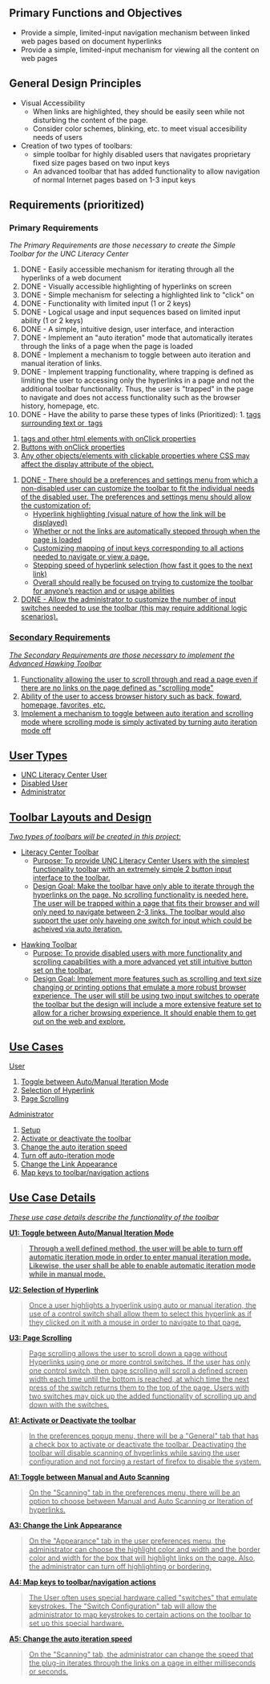 ## Primary Functions and Objectives ##
  * Provide a simple, limited-input navigation mechanism between linked web pages based on document hyperlinks
  * Provide a simple, limited-input mechanism for viewing all the content on web pages

## General Design Principles ##
  * Visual Accessibility
    * When links are highlighted, they should be easily seen while not disturbing the content of the page.
    * Consider color schemes, blinking, etc. to meet visual accesibility needs of users
  * Creation of two types of toolbars:
    * simple toolbar for highly disabled users that navigates proprietary fixed size pages based on two input keys
    * An advanced toolbar that has added functionality to allow navigation of normal Internet pages based on 1-3 input keys


## Requirements (prioritized) ##
### Primary Requirements ###
_The Primary Requirements are those necessary to create the Simple Toolbar for the UNC Literacy Center_
  1. DONE - Easily accessible mechanism for iterating through all the hyperlinks of a web document
  1. DONE - Visually accessible highlighting of hyperlinks on screen
  1. DONE - Simple mechanism for selecting a highlighted link to "click" on
  1. DONE - Functionality with limited input (1 or 2 keys)
  1. DONE - Logical usage and input sequences based on limited input ability (1 or 2 keys)
  1. DONE - A simple, intuitive design, user interface, and interaction
  1. DONE - Implement an "auto iteration" mode that automatically iterates through the links of a page when the page is loaded
  1. DONE - Implement a mechanism to toggle between auto iteration and manual iteration of links.
  1. DONE - Implement trapping functionality, where trapping is defined as limiting the user to accessing only the hyperlinks in a page and not the additional toolbar functionality. Thus, the user is "trapped" in the page to navigate and does not access functionality such as the browser history, homepage, etc.
  1. DONE - Have the ability to parse these types of links (Prioritized):
    1. <a href=''> tags surrounding text or <img> tags<br>
<ol><li><div> tags and other html elements with onClick properties<br>
</li><li>Buttons with onClick properties<br>
</li><li>Any other objects/elements with clickable properties where CSS may affect the display attribute of the object.<br>
</li></ol><ol><li>DONE - There should be a preferences and settings menu from which a non-disabled user can customize the toolbar to fit the individual needs of the disabled user. The preferences and settings menu should allow the customization of:<br>
<ul><li>Hyperlink highlighting (visual nature of how the link will be displayed)<br>
</li><li>Whether or not the links are automatically stepped through when the page is loaded<br>
</li><li>Customizing mapping of input keys corresponding to all actions needed to navigate or view a page.<br>
</li><li>Stepping speed of hyperlink selection (how fast it goes to the next link)<br>
</li><li>Overall should really be focused on trying to customize the toolbar for anyone’s reaction and or usage abilities<br>
</li></ul></li><li>DONE - Allow the administrator to customize the number of input switches needed to use the toolbar (this may require additional logic scenarios).</li></ol>

<h3>Secondary Requirements</h3>
<i>The Secondary Requirements are those necessary to implement the Advanced Hawking Toolbar</i>
<ol><li>Functionality allowing the user to scroll through and read a page even if there are no links on the page defined as "scrolling mode"<br>
</li><li>Ability of the user to access browser history such as back, foward, homepage, favorites, etc.<br>
</li><li>Implement a mechanism to toggle between auto iteration and scrolling mode where scrolling mode is simply activated by turning auto iteration mode off</li></ol>

<h2>User Types</h2>
<ul><li>UNC Literacy Center User<br>
</li><li>Disabled User<br>
</li><li>Administrator</li></ul>

<h2>Toolbar Layouts and Design</h2>
<i>Two types of toolbars will be created in this project:</i>
<ul><li>Literacy Center Toolbar<br>
<ul><li>Purpose: To provide UNC Literacy Center Users with the simplest functionality toolbar with an extremely simple 2 button input interface to the toolbar.<br>
</li><li>Design Goal: Make the toolbar have only able to iterate through the hyperlinks on the page. No scrolling functionality is needed here. The user will be trapped within a page that fits their browser and will only need to navigate between 2-3 links. The toolbar would also support the user only haveing one switch for input which could be acheived via auto iteration.</li></ul></li></ul>

<ul><li>Hawking Toolbar<br>
<ul><li>Purpose: To provide disabled users with more functionality and scrolling capabilities with a more advanced yet still intuitive button set on the toolbar.<br>
</li><li>Design Goal: Implement more features such as scrolling and text size changing or printing options that emulate a more robust browser experience. The user will still be using two input switches to operate the toolbar but the design will include a more extensive feature set to allow for a richer browsing experience. It should enable them to get out on the web and explore.</li></ul></li></ul>

<h2>Use Cases</h2>
User<br>
<ol><li>Toggle between Auto/Manual Iteration Mode<br>
</li><li>Selection of Hyperlink<br>
</li><li>Page Scrolling</li></ol>

Administrator<br>
<ol><li>Setup<br>
</li><li>Activate or deactivate the toolbar<br>
</li><li>Change the auto iteration speed<br>
</li><li>Turn off auto-iteration mode<br>
</li><li>Change the Link Appearance<br>
</li><li>Map keys to toolbar/navigation actions</li></ol>

<h2>Use Case Details</h2>
<i>These use case details describe the functionality of the toolbar</i>

<b>U1: Toggle between Auto/Manual Iteration Mode<br>
<blockquote>Through a well defined method, the user will be able to turn off automatic iteration mode in order to enter manual iteration mode. Likewise, the user shall be able to enable automatic iteration mode while in manual mode.</blockquote></b>

<b>U2: Selection of Hyperlink</b>
<blockquote>Once a user highlights a hyperlink using auto or manual iteration, the use of a control switch shall allow them to select this hyperlink as if they clicked on it with a mouse in order to navigate to that page.</blockquote>

<b>U3: Page Scrolling</b>
<blockquote>Page scrolling allows the user to scroll down a page without Hyperlinks using one or more control switches. If the user has only one control switch, then page scrolling will scroll a defined screen width each time until the bottom is reached, at which time the next press of the switch returns them to the top of the page. Users with two switches may pick up the added functionality of scrolling up and down with the switches.</blockquote>

<b>A1: Activate or Deactivate the toolbar</b>
<blockquote>In the preferences popup menu, there will be a "General" tab that has a check box to activate or deactivate the toolbar. Deactivating the toolbar will disable scanning of hyperlinks while saving the user configuration and not forcing  a restart of firefox to disable the system.</blockquote>

<b>A1: Toggle between Manual and Auto Scanning</b>
<blockquote>On the "Scanning" tab in the preferences menu, there will be an option to choose between Manual and Auto Scanning or Iteration of hyperlinks.</blockquote>

<b>A3: Change the Link Appearance</b>
<blockquote>On the "Appearance" tab in the user preferences menu, the administrator can choose the highlight color and width and the border color and width for the box that will highlight links on the page. Also, the administrator can turn off highlighting or bordering.</blockquote>

<b>A4: Map keys to toolbar/navigation actions</b>
<blockquote>The User often uses special hardware called "switches" that emulate keystrokes. The "Switch Configuration" tab will allow the administrator to map keystrokes to certain actions on the toolbar to set up this special hardware.</blockquote>

<b>A5: Change the auto iteration speed</b>
<blockquote>On the "Scanning" tab, the administrator can change the speed that the plug-in iterates through the links on a page in either milliseconds or seconds.